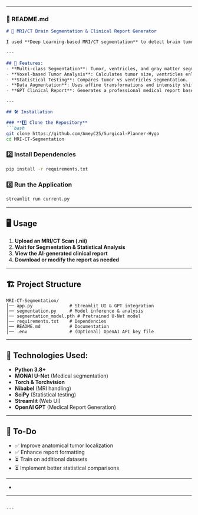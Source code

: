
---

### **📜 README.md**
```md
# 🧠 MRI/CT Brain Segmentation & Clinical Report Generator

I used **Deep Learning-based MRI/CT segmentation** to detect brain tumors, ventricles, and gray matter, followed by **GPT-powered clinical report generation**.  

---

## 🚀 Features:
- **Multi-class Segmentation**: Tumor, ventricles, and gray matter segmentation using **MONAI U-Net**.
- **Voxel-based Tumor Analysis**: Calculates tumor size, ventricles enlargement, and gray matter condition.
- **Statistical Testing**: Compares tumor vs ventricles segmentation.
- **Data Augmentation**: Uses affine transformations and intensity shifts for model robustness.
- **GPT Clinical Report**: Generates a professional medical report based on segmentation findings.

---

## 🛠 Installation

### **1️⃣ Clone the Repository**
```bash
git clone https://github.com/AmeyC25/Surgical-Planner-Hygo
cd MRI-CT-Segmentation
```

### **2️⃣ Install Dependencies**
```bash
pip install -r requirements.txt
```

### **3️⃣ Run the Application**
```bash
streamlit run current.py
```

---

## 🖥 Usage
1. **Upload an MRI/CT Scan (.nii)**
2. **Wait for Segmentation & Statistical Analysis**
3. **View the AI-generated clinical report**
4. **Download or modify the report as needed**

---

## 🏗 Project Structure
```
MRI-CT-Segmentation/
│── app.py              # Streamlit UI & GPT integration
│── segmentation.py     # Model inference & analysis
│── segmentation_model.pth # Pretrained U-Net model
│── requirements.txt    # Dependencies
│── README.md           # Documentation
│── .env                # (Optional) OpenAI API key file
```

---

## 🔬 Technologies Used:
- **Python 3.8+**
- **MONAI U-Net** (Medical segmentation)
- **Torch & Torchvision**
- **Nibabel** (MRI handling)
- **SciPy** (Statistical testing)
- **Streamlit** (Web UI)
- **OpenAI GPT** (Medical Report Generation)

---

## 📌 To-Do
- ✅ Improve anatomical tumor localization  
- ✅ Enhance report formatting  
- ⏳ Train on additional datasets  
- ⏳ Implement better statistical comparisons  

---

* 


---

```

---

